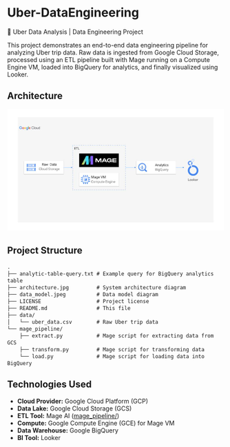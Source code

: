 # Uber-DataEngineering
🚖 Uber Data Analysis | Data Engineering Project

This project demonstrates an end-to-end data engineering pipeline for analyzing Uber trip data. Raw data is ingested from Google Cloud Storage, processed using an ETL pipeline built with Mage running on a Compute Engine VM, loaded into BigQuery for analytics, and finally visualized using Looker.

## Architecture

![Architecture Diagram](architecture.jpg)

## Project Structure

```
.
├── analytic-table-query.txt # Example query for BigQuery analytics table
├── architecture.jpg         # System architecture diagram
├── data_model.jpeg          # Data model diagram
├── LICENSE                  # Project license
├── README.md                # This file
├── data/
│   └── uber_data.csv        # Raw Uber trip data
└── mage_pipeline/
    ├── extract.py           # Mage script for extracting data from GCS
    ├── transform.py         # Mage script for transforming data
    └── load.py              # Mage script for loading data into BigQuery
```

## Technologies Used

*   **Cloud Provider:** Google Cloud Platform (GCP)
*   **Data Lake:** Google Cloud Storage (GCS)
*   **ETL Tool:** Mage AI ([mage_pipeline/](mage_pipeline/))
*   **Compute:** Google Compute Engine (GCE) for Mage VM
*   **Data Warehouse:** Google BigQuery
*   **BI Tool:** Looker
